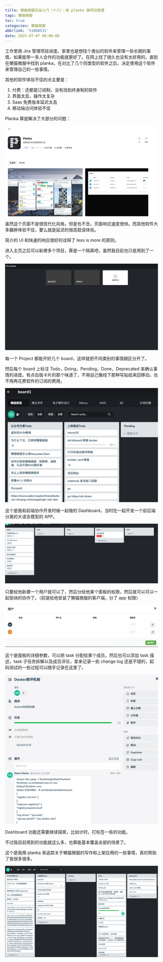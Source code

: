 ```yaml
---
title: 懒猫微服实战入门（十八）：用 planka 做项目管理
tags: 懒猫微服
toc: true
categories: 懒猫微服
abbrlink: '51800531'
date: 2025-07-07 00:00:00
---
```


工作里用 Jira 管理项目进度。家里也是想找个类似的软件来管理一些长期的事情，如果能带一多人合作的功能就更好了。在网上找了很久也没有太好用的，直到在懒猫微服中找到 planka，在对比了几个同类型的软件之后，决定使用这个软件来管理自己的一些事情。

<!-- more -->

其他的软件体验不佳的点主要是：

1. 付费：还都是订阅制，没有找到终身制的软件
2. 界面太丑，操作太复杂
3. Saas 免费版本延迟太高
4. 移动端访问体验不佳

Planka 算是解决了大部分的问题：

![image-20250706142600994](https://raw.githubusercontent.com/cloudsmithy/picgo-imh/master/image-20250706142600994.png)虽然这个页面不是很现代化风格，但是也不丑，页面响应速度很快。而其他软件大多臃肿体验不佳，要么就是延迟的很高耽误体验。

简介的 UI 和快速的响应很好的诠释了 less is more 的原则。

进入主页之后可以新建多个项目，算是一个隔离吧，虽然我目前也只是用到了一个。

![image-20250706140800760](https://raw.githubusercontent.com/cloudsmithy/picgo-imh/master/image-20250706140800760.png)

每一个 Project 都能开好几个 board，这样就把不同类别的事情跟区分开了。

然后每个 board 上标注 Todo，Doing，Pending，Done，Deprecated 来确认事情的进度。有点白版卡片的那个味道了，不用自己像线下那种写贴纸来回移动，也不用再花费软件的订阅的费用。

![103a3a28-0ceb-466d-9d96-50161d150b04](https://raw.githubusercontent.com/cloudsmithy/picgo-imh/master/103a3a28-0ceb-466d-9d96-50161d150b04.png)

这个是我和前端协作开发时候一起做的 Dashboard，当时在一起开发一个前后端分离的大语言模型的 APP。

![8703083443e36972236a8450eab7c1c7](https://raw.githubusercontent.com/cloudsmithy/picgo-imh/master/8703083443e36972236a8450eab7c1c7.png)

只要给他新建一个用户就可以了，然后分给他某个面板的权限，然后就可以可以一起愉快的协作了。（前提给他安装了懒猫微服的客户端，分了 app 权限）

![image-20250706145557778](https://raw.githubusercontent.com/cloudsmithy/picgo-imh/master/image-20250706145557778.png)

这个是面板的详细参数，可以把 task 分配给某个成员，然后也可以添加 task 描述，task 子任务拆解以及成员评论，拿来记录一些 change log 还是不错的，起码测试的一些过程可以随手记录在这里了。

![image-20250706140941967](https://raw.githubusercontent.com/cloudsmithy/picgo-imh/master/image-20250706140941967.png)

Dashboard 功能还需要继续探索，比如计时，打标签一些的功能。

不过我目前用到的功能就这么多，也算能基本覆盖全部的场景了。

这个是我用 planka 来追踪关于懒猫微服的写作和上架应用的一些事情，真的帮助了我很多很多。

![image-20250707080727189](https://raw.githubusercontent.com/cloudsmithy/picgo-imh/master/image-20250707080727189.png)

